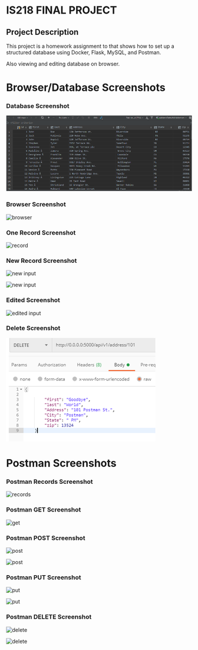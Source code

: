# IS218 FINAL PROJECT
## Project Description
This project is a homework assignment to that shows how to set up a structured
 database using Docker, Flask, MySQL, and Postman.
 
 Also viewing and editing database on browser.

# Browser/Database Screenshots
### Database Screenshot
![database](screenshots/database.PNG)
### Browser Screenshot
![browser](screenshots/browser.PNG)
### One Record Screenshot
![record](screenshots/record.PNG)
### New Record Screenshot
![new input](screenshots/new1.PNG)

![new input](screenshots/new2.PNG)
### Edited Screenshot
![edited input](screenshots/edit.PNG)
### Delete Screenshot
![deleted input](screenshots/delete.PNG)

# Postman Screenshots
 ### Postman Records Screenshot
![records](screenshots/postmanRecord.PNG)
### Postman GET Screenshot
![get](screenshots/postmanGet.PNG)
### Postman POST Screenshot
![post](screenshots/postmanPost1.PNG)

![post](screenshots/postmanPost2.PNG)
### Postman PUT Screenshot
![put](screenshots/postmanPut1.PNG)

![put](screenshots/postmanPut2.PNG)
 ### Postman DELETE Screenshot
![delete](screenshots/postmanDelete1.PNG)

![delete](screenshots/postmanDelete2.PNG)

